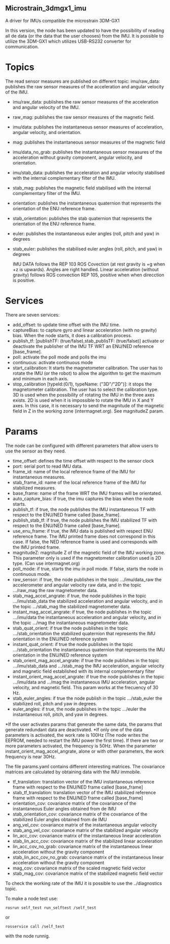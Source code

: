 ## Microstrain_3dmgx1_imu
A driver for IMUs compatible the microstrain 3DM-GX1

In this version, the node has been updated to have the possibility of reading all de data (or the data that the user chooses)
from the IMU.
It is possible to utilize the 3DM-GX1 which utilizes USB-RS232 converter for communication.

# Topics
The read sensor measures are published on different topic:
imu/raw_data: publishes the raw sensor measures of the acceleration and angular velocity of the IMU.
- imu/raw_data: publishes the raw sensor measures of the acceleration and angular velocity of the IMU.
- raw_mag: publishes the raw sensor measures of the magnetic field.
- imu/data: publishes the instantaneous sensor measures of acceleration, angular velocity, and orientation.
- mag: publishes the instantaneous sensor measures of the magnetic field
- imu/data_no_grab: publishes the instantaneous sensor measures of the acceleration without gravity component, angular velocity, and orientation.
- imu/stab_data: publishes the acceleration and angular velocity stabilised with the internal complementary filter of the IMU.
- stab_mag: publishes the magnetic field stabilised with the internal complementary filter of the IMU.
- orientation: publishes the instantaneous quaternion that represents the orientation of the ENU reference frame.
- stab_orientation: publishes the stab quaternion that represents the orientation of the ENU reference frame.
- euler: publishes the instantaneous euler angles (roll, pitch and yaw) in degrees
- stab_euler: publishes the stabilised euler angles (roll, pitch, and yaw) in degrees
    
    IMU DATA follows the REP 103 ROS Covection (at rest gravity is +g when +z is upwards). Angles are right handled.
    Linear acceleration (without gravity) follows ROS convection REP 105, positive when when direcction is positive.

# Services
There are seven services:
- add_offset: to update time offset with the IMU time.
- captureBias: to capture gyro and linear acceleration (with no gravity) bias. When the node starts, it does a calibration process.
- publish_tf: [publishTF: (true/false),stab_publisTF: (true/false)] activate or deactivate the publisher of the IMU TF WRT an ENU/NED reference [base_frame].
- poll: activate the poll mode and polls the imu
- continuous: activate continuous mode
- start_calibration: It starts the magnetometer calibration. The user has to rotate the IMU (or the robot) to allow the algorithm to get the maximum and minimum in each axis.
- stop_calibration [typeId:(0/1), typeName: ("3D"/"2D")]: it stops the magnetometer calibration. The user has to select the calibration type. 3D is used when the possibility of rotating the IMU in the three axes exists. 2D is used when it is impossible to rotate the IMU in X and Y axes. In this case, it is necessary to send the magnitude of the magnetic field in Z in the working zone (intermagnet.org). See magnitudeZ param. 

# Params
The node can be configured with different parameters that allow users to use the sensor as they need.
- time_offset: defines the time offset with respect to the sensor clock
- port: serial port to read IMU data. 
- frame_id: name of the local reference frame of the IMU for instantaneous measures.
- stab_frame_id: name of the local reference frame of the IMU for stabilized measures.
- base_frame: name of the frame WRT the IMU frames will be orientated.
- auto_capture_bias: if true, the imu captures the bias when the node starts.
- publish_tf: if true, the node publishes the IMU instantaneous TF with respect to the ENU/NED frame called [base_frame].
- publish_stab_tf: if true, the node publishes the IMU stabilized TF with respect to the ENU/NED frame called [base_frame].
- use_enu_frame: if true, the IMU data is published with respect ENU reference frame. The IMU printed frame does not correspond in this case. If false, the NED reference frame is used and corresponds with the IMU printed frame.
- magnitudeZ: magnitude Z of the magnetic field of the IMU working zone. This parameter only is used if the magnetometer calibration used is 2D type. (Can use intermagnet.org)  
- poll_mode: if true, starts the imu in poll mode. If false, starts the node in continuous mode.
- raw_sensor: if true, the node publishes in the topic .../imu/data_raw the accelerometer and angular velocity raw data, and in the topic .../raw_mag the raw magnetometer data. 
- stab_mag_accel_angrate: if true, the node publishes in the topic .../imu/stab_data the stabilized acceleration and angular velocity, and in the topic .../stab_mag the stabilized magnetometer data.
- instant_mag_accel_angrate: if true, the node publishes in the topic .../imu/data the instantaneous acceleration and angular velocity, and in the topic .../mag the instantaneous magnetometer data.
- stab_quat_orient: if true the node publishes in the topic .../stab_orientation the stabilized quaternion that represents the IMU orientation in the ENU/NED reference system
- instant_quat_orient: if true the node publishes in the topic .../stab_orientation the instantaneous quaternion that represents the IMU orientation in the ENU/NED reference system
- stab_orient_mag_accel_angrate: if true the node publishes in the topic .../imu/stab_data and .../stab_mag the IMU acceleration, angular velocity and magnetic field established with its internal complementary filter
- instant_orient_mag_accel_angrate: if true the node publishes in the topic .../imu/data and .../mag the instantaneous IMU acceleration, angular velocity, and magnetic field. This param works at the frecuency of 30 Hz. 
- stab_euler_angles: if true the node publish in the topic .../stab_euler the stabilized roll, pitch and yaw in degrees. 
- euler_angles: if true, the node publishes in the topic .../euler the instantaneous roll, pitch, and yaw in degrees.

*If the user activates params that generate the same data, the params that generate redundant data are deactivated.
*If only one of the data parameters is activated, the work rate is 100Hz (The node writes the EEPROM, needed to restart the IMU power the first time). If there are two or more parameters activated, the frequency is 50Hz. When the parameter instant_orient_mag_accel_angrate, alone or with other parameters, the work frequency is near 30Hz.

The file params.yaml contains different interesting matrices. The covariance matrices are calculated by obtaining data with the IMU immobile.
- tf_translation: translation vector of the IMU instantaneous reference frame with respect to the ENU/NED frame called [base_frame]
- stab_tf_translation: translation vector of the IMU stabilized reference frame with respect to the ENU/NED frame called [base_frame]
- orientation_cov: covariance matrix of the covariance of the instantaneous Euler angles obtained from de IMU
- stab_orientation_cov: covariance matrix of the covariance of the stabilized Euler angles obtained from de IMU
- ang_vel_cov: covariance matrix of the instantaneous angular velocity
- stab_ang_vel_cov: covariance matrix of the stabilized angular velocity
- lin_acc_cov: covariance matrix of the instantaneous linear acceleration
- stab_lin_acc_cov: covariance matrix of the stabilized linear acceleration
- lin_acc_cov_no_grab: covariance matrix of the instantaneous linear acceleration without the gravity component
- stab_lin_acc_cov_no_grab: covariance matrix of the instantaneous linear acceleration without the gravity component
- mag_cov: covariance matrix of the scaled magnetic field vector
- stab_mag_cov: covariance matrix of the stabilized magnetic field vector

To check the working rate of the IMU it is possible to use the ../diagnostics topic. 

To make a node test use: 

`rosrun self_test run_selftest /self_test`

or 

`rosservice call /self_test`

with the node runnig. 
